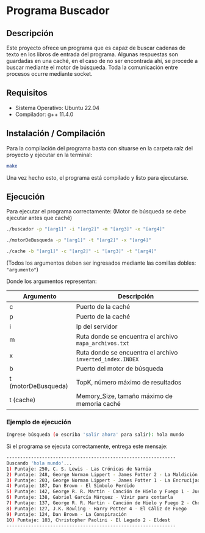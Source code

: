 # Programa Buscador

## Descripción
Este proyecto ofrece un programa que es capaz de buscar cadenas de texto en los libros de entrada del programa. Algunas respuestas son guardadas en una caché, en el caso de no ser encontrada ahí, se procede a buscar mediante el motor de búsqueda. Toda la comunicación entre procesos ocurre mediante socket.

## Requisitos
* Sistema Operativo: Ubuntu 22.04
* Compilador: g++ 11.4.0

## Instalación / Compilación
Para la compilación del programa basta con situarse en la carpeta raíz del proyecto y ejecutar en la terminal:
```bash
make
```
Una vez hecho esto, el programa está compilado y listo para ejecutarse.

## Ejecución
Para ejecutar el programa correctamente: (Motor de búsqueda se debe ejecutar antes que caché)
```bash
./buscador -p "[arg1]" -i "[arg2]" -m "[arg3]" -x "[arg4]"
```
```bash
./motorDeBusqueda -p "[arg1]" -t "[arg2]" -x "[arg4]"
```
```bash
./cache -b "[arg1]" -c "[arg2]" -i "[arg3]" -t "[arg4]"
```
(Todos los argumentos deben ser ingresados mediante las comillas dobles: ``"argumento"``)

Donde los argumentos representan:

| Argumento | Descripción |
| -------- | ----------- |
| c | Puerto de la caché |
| p | Puerto de la caché |
| i | Ip del servidor |
| m | Ruta donde se encuentra el archivo ``mapa_archivos.txt`` |
| x | Ruta donde se encuentra el archivo ``inverted_index.INDEX`` |
| b | Puerto del motor de búsqueda |
| t (motorDeBusqueda) | TopK, número máximo de resultados |
| t (cache) | Memory_Size, tamaño máximo de memoria caché |



### Ejemplo de ejecución
```bash
Ingrese búsqueda (o escriba 'salir ahora' para salir): hola mundo
```
Si el programa se ejecuta correctamente, entrega este mensaje:
```bash
--------------------------------------------------------------
Buscando 'hola mundo'...
1) Puntaje: 250, C. S. Lewis - Las Crónicas de Narnia
2) Puntaje: 248, George Norman Lippert - James Potter 2 - La Maldición del Guardián
3) Puntaje: 203, George Norman Lippert - James Potter 1 - La Encrucijada de los Mayores
4) Puntaje: 187, Dan Brown - El Símbolo Perdido
5) Puntaje: 142, George R. R. Martin - Canción de Hielo y Fuego 1 - Juego de Tronos
6) Puntaje: 138, Gabriel García Márquez - Vivir para contarla
7) Puntaje: 137, George R. R. Martin - Canción de Hielo y Fuego 2 - Choque de Reyes
8) Puntaje: 127, J.K. Rowling - Harry Potter 4 - El Cáliz de Fuego
9) Puntaje: 124, Dan Brown - La Conspiración
10) Puntaje: 103, Christopher Paolini - El Legado 2 - Eldest
--------------------------------------------------------------
```

    